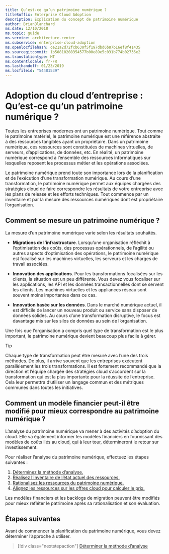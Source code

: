 ```yaml
---
title: Qu’est-ce qu’un patrimoine numérique ?
titleSuffix: Enterprise Cloud Adoption
description: Explication du concept de patrimoine numérique
author: BrianBlanchard
ms.date: 12/10/2018
ms.topic: guide
ms.service: architecture-center
ms.subservice: enterprise-cloud-adoption
ms.openlocfilehash: ce21a2d72fcb630f5f197dbd6b87b16ef8f41435
ms.sourcegitcommit: 1b50810208354577b00e89e5c031b774b02736e2
ms.translationtype: HT
ms.contentlocale: fr-FR
ms.lasthandoff: 01/23/2019
ms.locfileid: "54481539"
---
```

# <a name="enterprise-cloud-adoption-what-is-a-digital-estate"></a>Adoption du cloud d’entreprise : Qu’est-ce qu’un patrimoine numérique ?

Toutes les entreprises modernes ont un patrimoine numérique. Tout comme le patrimoine matériel, le patrimoine numérique est une référence abstraite à des ressources tangibles ayant un propriétaire. Dans un patrimoine numérique, ces ressources sont constituées de machines virtuelles, de serveurs, d’applications, de données, etc. En réalité, un patrimoine numérique correspond à l’ensemble des ressources informatiques sur lesquelles reposent les processus métier et les opérations associées.

Le patrimoine numérique prend toute son importance lors de la planification et de l’exécution d’une transformation numérique. Au cours d’une transformation, le patrimoine numérique permet aux équipes chargées des stratégies cloud de faire correspondre les résultats de votre entreprise avec les plans de release et les efforts techniques. Tout commence par un inventaire et par la mesure des ressources numériques dont est propriétaire l’organisation.

## <a name="how-can-a-digital-estate-be-measured"></a>Comment se mesure un patrimoine numérique ?

La mesure d’un patrimoine numérique varie selon les résultats souhaités.

- **Migrations de l’infrastructure**. Lorsqu’une organisation réfléchit à l’optimisation des coûts, des processus opérationnels, de l’agilité ou autres aspects d’optimisation des opérations, le patrimoine numérique est focalisé sur les machines virtuelles, les serveurs et les charges de travail associées.

- **Innovation des applications**. Pour les transformations focalisées sur les clients, la situation est un peu différente. Vous devez vous focaliser sur les applications, les API et les données transactionnelles dont se servent les clients. Les machines virtuelles et les appliances réseau sont souvent moins importantes dans ce cas.

- **Innovation basée sur les données**. Dans le marché numérique actuel, il est difficile de lancer un nouveau produit ou service sans disposer de données solides. Au cours d’une transformation disruptive, le focus est davantage mis sur les silos de données au sein de l’organisation.

Une fois que l’organisation a compris quel type de transformation est le plus important, le patrimoine numérique devient beaucoup plus facile à gérer.

> [!TIP]
> Chaque type de transformation peut être mesuré avec l’une des trois méthodes. De plus, il arrive souvent que les entreprises exécutent parallèlement les trois transformations. Il est fortement recommandé que la direction et l’équipe chargée des stratégies cloud s’accordent sur la transformation qui est la plus importante pour la réussite de l’entreprise. Cela leur permettra d’utiliser un langage commun et des métriques communes dans toutes les initiatives.

## <a name="how-can-a-financial-model-be-updated-to-reflect-the-digital-estate"></a>Comment un modèle financier peut-il être modifié pour mieux correspondre au patrimoine numérique ?

L’analyse du patrimoine numérique va mener à des activités d’adoption du cloud. Elle va également informer les modèles financiers en fournissant des modèles de coûts liés au cloud, qui à leur tour, détermineront le retour sur investissement.

Pour réaliser l’analyse du patrimoine numérique, effectuez les étapes suivantes :

1. [Déterminez la méthode d’analyse.](approach.md)
1. [Réalisez l’inventaire de l’état actuel des ressources.](inventory.md)
1. [Rationalisez les ressources du patrimoine numérique.](rationalize.md)
1. [Alignez les ressources sur les offres cloud pour calculer le prix.](calculate.md)

Les modèles financiers et les backlogs de migration peuvent être modifiés pour mieux refléter le patrimoine après sa rationalisation et son évaluation.

## <a name="next-steps"></a>Étapes suivantes

Avant de commencer la planification du patrimoine numérique, vous devez déterminer l’approche à utiliser.

> [!div class="nextstepaction"]
> [Déterminer la méthode d’analyse](approach.md)